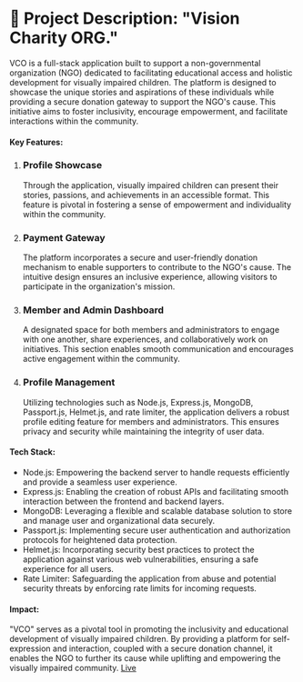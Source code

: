 <h1>🌟 Project Description: "Vision Charity ORG."</h1>
<p>VCO is a full-stack application built to support a non-governmental organization (NGO) dedicated to facilitating educational access and holistic development for visually impaired children. The platform is designed to showcase the unique stories and aspirations of these individuals while providing a secure donation gateway to support the NGO's cause. This initiative aims to foster inclusivity, encourage empowerment, and facilitate interactions within the community.</p>
<h4>Key Features:</h4>
<ol>
    <li> <h3>Profile Showcase</h3> Through the application, visually impaired children can present their stories, passions, and achievements in an accessible format. This feature is pivotal in fostering a sense of empowerment and individuality within the community.</li>
    <li><h3>Payment Gateway</h3> The platform incorporates a secure and user-friendly donation mechanism to enable supporters to contribute to the NGO's cause. The intuitive design ensures an inclusive experience, allowing visitors to participate in the organization's mission.</li>
    <li><h3>Member and Admin Dashboard</h3> A designated space for both members and administrators to engage with one another, share experiences, and collaboratively work on initiatives. This section enables smooth communication and encourages active engagement within the community.</li>
    <li><h3>Profile Management</h3> Utilizing technologies such as Node.js, Express.js, MongoDB, Passport.js, Helmet.js, and rate limiter, the application delivers a robust profile editing feature for members and administrators. This ensures privacy and security while maintaining the integrity of user data.</li>
</ol>
<h4>Tech Stack:</h4>
<ul>
    <li>Node.js: Empowering the backend server to handle requests efficiently and provide a seamless user experience.</li>
    <li> Express.js: Enabling the creation of robust APIs and facilitating smooth interaction between the frontend and backend layers.</li>
    <li>MongoDB: Leveraging a flexible and scalable database solution to store and manage user and organizational data securely.</li>
    <li> Passport.js: Implementing secure user authentication and authorization protocols for heightened data protection.</li>
    <li>Helmet.js: Incorporating security best practices to protect the application against various web vulnerabilities, ensuring a safe experience for all users.</li>
    <li>Rate Limiter: Safeguarding the application from abuse and potential security threats by enforcing rate limits for incoming requests.</li>
</ul>
<h4>Impact:</h4>
"VCO" serves as a pivotal tool in promoting the inclusivity and educational development of visually impaired children. By providing a platform for self-expression and interaction, coupled with a secure donation channel, it enables the NGO to further its cause while uplifting and empowering the visually impaired community.
<a href='https://visioncharity.org.et/'>Live<a>
